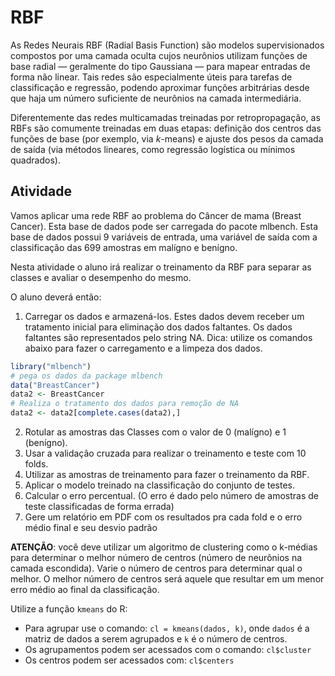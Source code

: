 # RBF

As Redes Neurais RBF (Radial Basis Function) são modelos supervisionados compostos por uma camada oculta cujos neurônios utilizam funções de base radial — geralmente do tipo Gaussiana — para mapear entradas de forma não linear. Tais redes são especialmente úteis para tarefas de classificação e regressão, podendo aproximar funções arbitrárias desde que haja um número suficiente de neurônios na camada intermediária.

Diferentemente das redes multicamadas treinadas por retropropagação, as RBFs são comumente treinadas em duas etapas: definição dos centros das funções de base (por exemplo, via *k*-means) e ajuste dos pesos da camada de saída (via métodos lineares, como regressão logística ou mínimos quadrados).

## Atividade

Vamos aplicar uma rede RBF ao problema do Câncer de mama (Breast Cancer). Esta base de dados pode ser carregada do pacote mlbench. Esta base de dados possui 9 variáveis de entrada, uma variável de saída com a classificação das 699 amostras em malígno e benígno.

Nesta atividade o aluno irá realizar o treinamento da RBF para separar as classes e avaliar o desempenho do mesmo.

O aluno deverá então:

1. Carregar os dados e armazená-los. Estes dados devem receber um tratamento
inicial para eliminação dos dados faltantes. Os dados faltantes são representados
pelo string NA. Dica: utilize os comandos abaixo para fazer o carregamento e a
limpeza dos dados.

```r
library("mlbench")
# pega os dados da package mlbench
data("BreastCancer")
data2 <- BreastCancer
# Realiza o tratamento dos dados para remoção de NA
data2 <- data2[complete.cases(data2),]
```

2. Rotular as amostras das Classes com o valor de 0 (malígno) e 1 (benígno).  
3. Usar a validação cruzada para realizar o treinamento e teste com 10 folds.  
4. Utilizar as amostras de treinamento para fazer o treinamento da RBF.
5. Aplicar o modelo treinado na classificação do conjunto de testes.
6. Calcular o erro percentual. (O erro é dado pelo número de amostras de teste classificadas de forma errada)
7. Gere um relatório em PDF com os resultados pra cada fold e o erro médio final e seu desvio padrão  

**ATENÇÃO**: você deve utilizar um algoritmo de clustering como o k-médias para determinar o melhor número de centros (número de neurônios na camada escondida). Varie o número de centros para determinar qual o melhor. O melhor número de centros será aquele que resultar em um menor erro médio ao final da classificação.

Utilize a função `kmeans` do R:

- Para agrupar use o comando: `cl = kmeans(dados, k)`, onde `dados` é a matriz de dados a serem agrupados e `k` é o número de centros.  
- Os agrupamentos podem ser acessados com o comando: `cl$cluster`  
- Os centros podem ser acessados com: `cl$centers`
